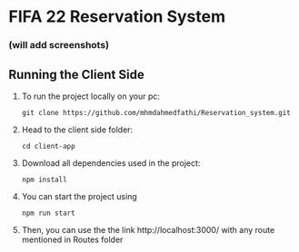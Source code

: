 # FIFA 22 Reservation System
### (will add screenshots)

## Running the Client Side
1. To run the project locally on your pc:
    ```
    git clone https://github.com/mhmdahmedfathi/Reservation_system.git
    ```
2. Head to the client side folder:
    ```
    cd client-app
3. Download all dependencies used in the project:
    ```
    npm install
    ```

4. You can start the project using

   ``` 
   npm run start
   ``` 

6. Then, you can use the the link http://localhost:3000/ with any route mentioned in Routes folder



